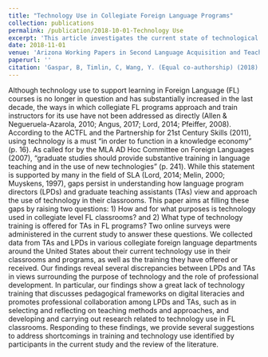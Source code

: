 ```yaml
---
title: "Technology Use in Collegiate Foreign Language Programs"
collection: publications
permalink: /publication/2018-10-01-Technology Use
excerpt: 'This article investigates the current state of technological use in foreign language classrooms'
date: 2018-11-01
venue: 'Arizona Working Papers in Second Language Acquisition and Teaching'
paperurl: ''
citation: 'Gaspar, B, Timlin, C, Wang, Y. (Equal co-authorship) (2018). Technology Use in Collegiate Foreign Language Programs. Arizona Working Paper Vol. 25. 18-44. '
---
```

Although technology use to support learning in Foreign Language (FL) courses is no longer in question and has substantially increased in the last decade, the ways in which collegiate FL programs approach and train instructors for its use have not been addressed as directly (Allen & Negueruela-Azarola, 2010; Angus, 2017; Lord, 2014; Pfeiffer, 2008). According to the ACTFL and the Partnership for 21st Century Skills (2011), using technology is a must “in order to function in a knowledge economy” (p. 16). As called for by the MLA AD Hoc Committee on Foreign Languages (2007), “graduate studies should provide substantive training in language teaching and in the use of new technologies” (p. 241). While this statement is supported by many in the field of SLA (Lord, 2014; Melin, 2000; Muyskens, 1997), gaps persist in understanding how language program directors (LPDs) and graduate teaching assistants (TAs) view and approach the use of technology in their classrooms. This paper aims at filling these gaps by raising two questions: 1) How and for what purposes is technology used in collegiate level FL classrooms? and 2) What type of technology training is offered for TAs in FL programs? Two online surveys were administered in the current study to answer these questions. We collected data from TAs and LPDs in various collegiate foreign language departments around the United States about their current technology use in their classrooms and programs, as well as the training they have offered or received. Our findings reveal several discrepancies between LPDs and TAs in views surrounding the purpose of technology and the role of professional development. In particular, our findings show a great lack of technology training that discusses pedagogical frameworks on digital literacies and promotes professional collaboration among LPDs and TAs, such as in selecting and reflecting on teaching methods and approaches, and developing and carrying out research related to technology use in FL classrooms. Responding to these findings, we provide several suggestions to address shortcomings in training and technology use identified by participants in the current study and the review of the literature.


